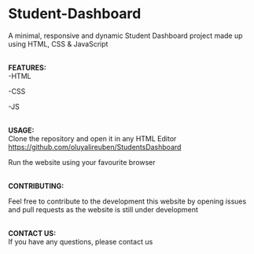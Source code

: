 # Student-Dashboard
A minimal, responsive and dynamic Student Dashboard  project made up using HTML, CSS &amp; JavaScript 

<b> <br>FEATURES: <br> </b>
-HTML

-CSS

-JS

<b> <br>USAGE: <br> </b>
Clone the repository and open it in any HTML Editor
https://github.com/oluyalireuben/StudentsDashboard

Run the website using your favourite browser


<b> <br>CONTRIBUTING: <br> </b>

Feel free to contribute to the development this website by opening issues and pull requests as the website is still under development

<b> <br>CONTACT US: <br> </b>
If you have any questions, please contact us


